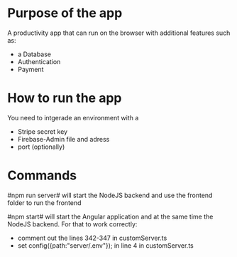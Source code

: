 # Purpose of the app
A productivity app that can run on the browser with additional features such as:
- a Database
- Authentication
- Payment

# How to run the app
You need to intgerade an environment with a
- Stripe secret key
- Firebase-Admin file and adress
- port (optionally)

# Commands
#npm run server# will start the NodeJS backend and use the frontend folder to run the frontend 

#npm start# will start the Angular application and at the same time the NodeJS backend.
For that to work correctly:
- comment out the lines 342-347 in customServer.ts
- set config({path:"server/.env"}); in line 4 in customServer.ts

